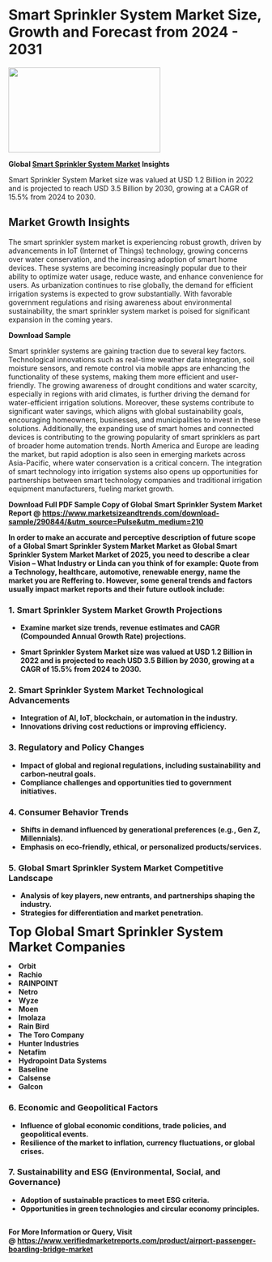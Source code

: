 <H1>Smart Sprinkler System Market Size, Growth and Forecast from 2024 - 2031</H1><img class="aligncenter size-medium wp-image-584254" src="https://thirdeyenews.in/wp-content/uploads/2024/09/Global-Market-Research-300x168.jpeg" alt="" width="300" height="168" /><p><strong>Global&nbsp;<a href="https://www.marketsizeandtrends.com/download-sample/290844/&amp;utm_source=Pulse&amp;utm_medium=210">Smart Sprinkler System Market</a> Insights</strong></p><p>Smart Sprinkler System Market size was valued at USD 1.2 Billion in 2022 and is projected to reach USD 3.5 Billion by 2030, growing at a CAGR of 15.5% from 2024 to 2030.</p><p><h2>Market Growth Insights</h2> <p>The smart sprinkler system market is experiencing robust growth, driven by advancements in IoT (Internet of Things) technology, growing concerns over water conservation, and the increasing adoption of smart home devices. These systems are becoming increasingly popular due to their ability to optimize water usage, reduce waste, and enhance convenience for users. As urbanization continues to rise globally, the demand for efficient irrigation systems is expected to grow substantially. With favorable government regulations and rising awareness about environmental sustainability, the smart sprinkler system market is poised for significant expansion in the coming years.</p> <p><strong>Download Sample</strong></p> <p>Smart sprinkler systems are gaining traction due to several key factors. Technological innovations such as real-time weather data integration, soil moisture sensors, and remote control via mobile apps are enhancing the functionality of these systems, making them more efficient and user-friendly. The growing awareness of drought conditions and water scarcity, especially in regions with arid climates, is further driving the demand for water-efficient irrigation solutions. Moreover, these systems contribute to significant water savings, which aligns with global sustainability goals, encouraging homeowners, businesses, and municipalities to invest in these solutions. Additionally, the expanding use of smart homes and connected devices is contributing to the growing popularity of smart sprinklers as part of broader home automation trends. North America and Europe are leading the market, but rapid adoption is also seen in emerging markets across Asia-Pacific, where water conservation is a critical concern. The integration of smart technology into irrigation systems also opens up opportunities for partnerships between smart technology companies and traditional irrigation equipment manufacturers, fueling market growth. <p><strong></p><p><span class=""><strong>Download Full PDF Sample Copy of Global Smart Sprinkler System Market Report</strong> @ <a href="https://www.marketsizeandtrends.com/download-sample/290844/&amp;utm_source=Pulse&amp;utm_medium=210" target="_blank">https://www.marketsizeandtrends.com/download-sample/290844/&amp;utm_source=Pulse&amp;utm_medium=210</a></span></p><p>In order to make an accurate and perceptive description of future scope of a Global&nbsp;Smart Sprinkler System Market Market as Global&nbsp;Smart Sprinkler System Market Market of 2025, you need to describe a clear Vision &ndash; What Industry or Linda can you think of for example: Quote from a Technology, healthcare, automotive, renewable energy, name the market you are Reffering to. However, some general trends and factors usually impact market reports and their future outlook include:</p><h3>1.&nbsp;<strong>Smart Sprinkler System Market Growth Projections</strong></h3><ul><li>Examine market size trends, revenue estimates and CAGR (Compounded Annual Growth Rate) projections.</li><li><p>Smart Sprinkler System Market size was valued at USD 1.2 Billion in 2022 and is projected to reach USD 3.5 Billion by 2030, growing at a CAGR of 15.5% from 2024 to 2030.</p></li></ul><h3>2.&nbsp;<strong>Smart Sprinkler System Market Technological Advancements</strong></h3><ul><li>Integration of AI, IoT, blockchain, or automation in the industry.</li><li>Innovations driving cost reductions or improving efficiency.</li></ul><h3>3.&nbsp;<strong>Regulatory and Policy Changes</strong></h3><ul><li>Impact of global and regional regulations, including sustainability and carbon-neutral goals.</li><li>Compliance challenges and opportunities tied to government initiatives.</li></ul><h3>4.&nbsp;<strong>Consumer Behavior Trends</strong></h3><ul><li>Shifts in demand influenced by generational preferences (e.g., Gen Z, Millennials).</li><li>Emphasis on eco-friendly, ethical, or personalized products/services.</li></ul><h3>5.&nbsp;<strong>Global Smart Sprinkler System Market Competitive Landscape</strong></h3><ul><li>Analysis of key players, new entrants, and partnerships shaping the industry.</li><li>Strategies for differentiation and market penetration.</li></ul><p data-pm-slice="1 1 []"><span style="color: inherit; font-family: inherit; font-size: 25px;">Top Global Smart Sprinkler System Market Companies</span></p><div class="" data-test-id=""><p><li>Orbit</li><li> Rachio</li><li> RAINPOINT</li><li> Netro</li><li> Wyze</li><li> Moen</li><li> Imolaza</li><li> Rain Bird</li><li> The Toro Company</li><li> Hunter Industries</li><li> Netafim</li><li> Hydropoint Data Systems</li><li> Baseline</li><li> Calsense</li><li> Galcon</li></p></div><h3>6.&nbsp;<strong>Economic and Geopolitical Factors</strong></h3><ul><li>Influence of global economic conditions, trade policies, and geopolitical events.</li><li>Resilience of the market to inflation, currency fluctuations, or global crises.</li></ul><h3>7.&nbsp;<strong>Sustainability and ESG (Environmental, Social, and Governance)</strong></h3><ul><li>Adoption of sustainable practices to meet ESG criteria.</li><li>Opportunities in green technologies and circular economy principles.</li></ul><h2><strong style="font-size: 14px;">For More Information or Query, Visit @&nbsp;</strong><a style="background-color: #ffffff; font-size: 14px;" href="https://www.marketsizeandtrends.com/report/smart-sprinkler-system-market/" target="_blank">https://www.verifiedmarketreports.com/product/airport-passenger-boarding-bridge-market</a></h2>

